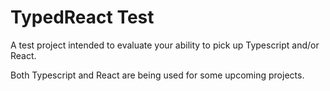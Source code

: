 # TypedReact Test

A test project intended to evaluate your ability to pick up Typescript and/or React.

Both Typescript and React are being used for some upcoming projects.